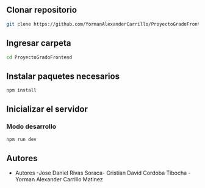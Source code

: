 ## Clonar repositorio

```bash 
git clone https://github.com/YormanAlexanderCarrillo/ProyectoGradoFrontend.git
```
## Ingresar carpeta

```bash
cd ProyectoGradoFrontend
```

## Instalar paquetes necesarios

```bash
npm install
```

## Inicializar el servidor 
### Modo desarrollo

```bash
npm run dev
```

## Autores

- Autores -Jose Daniel Rivas Soraca- Cristian David Cordoba Tibocha - Yorman Alexander Carrillo Matinez 